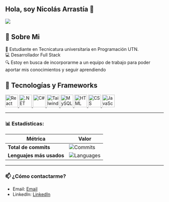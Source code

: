 ## Hola, soy Nicolás Arrastía 👋
<img src="https://github.com/user-attachments/assets/c813f7ba-1952-4e9a-bb6f-fd6457b10251">

## 🤔 Sobre Mi

🏢 Estudiante en Tecnicatura universitaria en Programación UTN.<br/>
💻 Desarrollador Full Stack <br/>
🔍 Estoy en busca de incorporarme a un equipo de trabajo para poder aportar mis conocimientos y seguir aprendiendo<br/>

## 🧰 Tecnologías y Frameworks
<p align="left">
  <a href="https://reactjs.org/" target="_blank">
    <img src="https://cdn.worldvectorlogo.com/logos/react-2.svg" alt="React" width="40" height="40"/>
  </a>
  <a href="https://dotnet.microsoft.com/" target="_blank">
    <img src="https://upload.wikimedia.org/wikipedia/commons/e/ee/.NET_Core_Logo.svg" alt=".NET" width="40" height="40"/>
  </a>
  <a href="https://learn.microsoft.com/en-us/dotnet/csharp/" target="_blank">
    <img src="https://cdn.worldvectorlogo.com/logos/c--4.svg" alt="C#" width="40" height="40"/>
  </a>
  <a href="https://tailwindcss.com/" target="_blank">
    <img src="https://www.vectorlogo.zone/logos/tailwindcss/tailwindcss-icon.svg" alt="Tailwind CSS" width="40" height="40"/>
  </a>
  <a href="https://www.mysql.com/" target="_blank">
    <img src="https://www.vectorlogo.zone/logos/mysql/mysql-official.svg" alt="MySQL" width="40" height="40"/>
  </a>
  <a href="https://developer.mozilla.org/en-US/docs/Web/HTML" target="_blank">
    <img src="https://upload.wikimedia.org/wikipedia/commons/9/99/HTML5_logo_and_wordmark.svg" alt="HTML" width="40" height="40"/>
  </a>
  <a href="https://www.w3.org/Style/CSS/" target="_blank">
    <img src="https://upload.wikimedia.org/wikipedia/commons/d/d5/CSS3_logo_and_wordmark.svg" alt="CSS" width="40" height="40"/>
  </a>
  <a href="https://developer.mozilla.org/en-US/docs/Web/JavaScript" target="_blank">
    <img src="https://upload.wikimedia.org/wikipedia/commons/6/6a/JavaScript-logo.svg" alt="JavaScript" width="40" height="40"/>
  </a>
</p>


---

### 📊 Estadísticas:

| Métrica             | Valor               |
|---------------------|---------------------|
| **Total de commits** | ![Commits](https://github-readme-stats.vercel.app/api?username=arrastianicolas&count_private=true&show_icons=true&theme=radical) |
| **Lenguajes más usados** | ![Languages](https://github-readme-stats.vercel.app/api/top-langs/?username=arrastianicolas&layout=compact&theme=radical) |

---

### 📫 ¿Cómo contactarme?

- Email: [Email](mailto:nicolasarrastia04@gmail.com)
- LinkedIn: [LinkedIn](https://www.linkedin.com/in/nicolas-arrastia-00982825b/)

<!--
**nicocarc04/nicocarc04** is a ✨ _special_ ✨ repository because its `README.md` (this file) appears on your GitHub profile.

Here are some ideas to get you started:

- 🔭 I’m currently working on ...
- 🌱 I’m currently learning ...
- 👯 I’m looking to collaborate on ...
- 🤔 I’m looking for help with ...
- 💬 Ask me about ...
- 📫 How to reach me: ...
- 😄 Pronouns: ...
- ⚡ Fun fact: ...
-->
